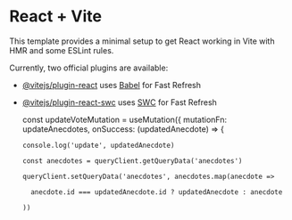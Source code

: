 # React + Vite

This template provides a minimal setup to get React working in Vite with HMR and some ESLint rules.

Currently, two official plugins are available:

- [@vitejs/plugin-react](https://github.com/vitejs/vite-plugin-react/blob/main/packages/plugin-react/README.md) uses [Babel](https://babeljs.io/) for Fast Refresh
- [@vitejs/plugin-react-swc](https://github.com/vitejs/vite-plugin-react-swc) uses [SWC](https://swc.rs/) for Fast Refresh

  const updateVoteMutation = useMutation({
    mutationFn: updateAnecdotes,
    onSuccess: (updatedAnecdote) => {

      console.log('update', updatedAnecdote)

      const anecdotes = queryClient.getQueryData('anecdotes')

      queryClient.setQueryData('anecdotes', anecdotes.map(anecdote =>

        anecdote.id === updatedAnecdote.id ? updatedAnecdote : anecdote

      ))